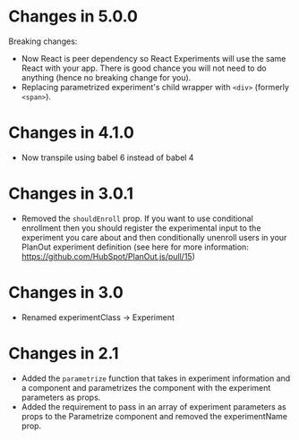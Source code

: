 # Changes in 5.0.0
Breaking changes:
- Now React is peer dependency so React Experiments will use the same React with your app. There is good chance you will not need to do anything (hence no breaking change for you).
- Replacing parametrized experiment's child wrapper with `<div>` (formerly `<span>`).

# Changes in 4.1.0
- Now transpile using babel 6 instead of babel 4

# Changes in 3.0.1
- Removed the ```shouldEnroll``` prop. If you want to use conditional enrollment then you should register the experimental input to the experiment you care about and then conditionally unenroll users in your PlanOut experiment definition (see here for more information: https://github.com/HubSpot/PlanOut.js/pull/15)

# Changes in 3.0
- Renamed experimentClass -> Experiment

# Changes in 2.1
- Added the ```parametrize``` function that takes in experiment information and a component and parametrizes the component with the experiment parameters as props.
- Added the requirement to pass in an array of experiment parameters as props to the Parametrize component and removed the experimentName prop.
